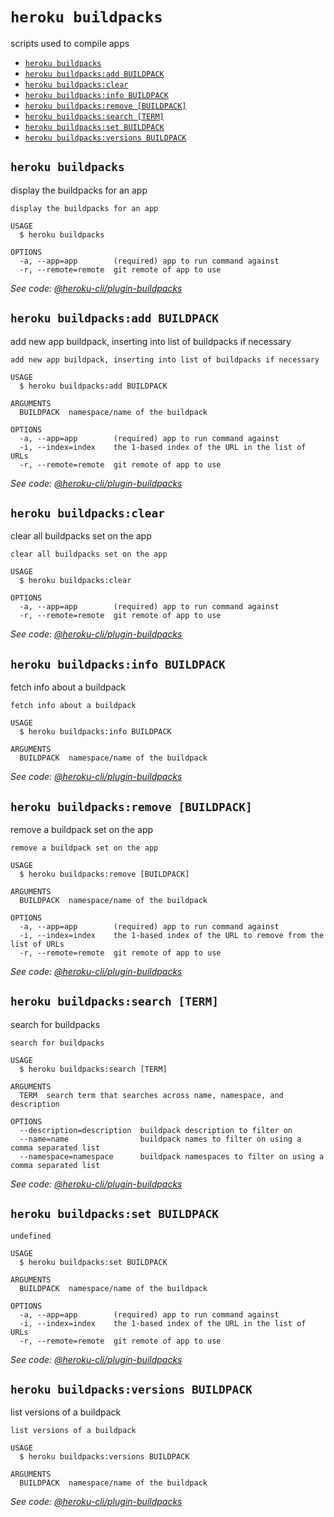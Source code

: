 `heroku buildpacks`
===================

scripts used to compile apps

* [`heroku buildpacks`](#heroku-buildpacks)
* [`heroku buildpacks:add BUILDPACK`](#heroku-buildpacksadd-buildpack)
* [`heroku buildpacks:clear`](#heroku-buildpacksclear)
* [`heroku buildpacks:info BUILDPACK`](#heroku-buildpacksinfo-buildpack)
* [`heroku buildpacks:remove [BUILDPACK]`](#heroku-buildpacksremove-buildpack)
* [`heroku buildpacks:search [TERM]`](#heroku-buildpackssearch-term)
* [`heroku buildpacks:set BUILDPACK`](#heroku-buildpacksset-buildpack)
* [`heroku buildpacks:versions BUILDPACK`](#heroku-buildpacksversions-buildpack)

## `heroku buildpacks`

display the buildpacks for an app

```
display the buildpacks for an app

USAGE
  $ heroku buildpacks

OPTIONS
  -a, --app=app        (required) app to run command against
  -r, --remote=remote  git remote of app to use
```

_See code: [@heroku-cli/plugin-buildpacks](https://github.com/heroku/cli/blob/v7.62.0/packages/buildpacks/src/commands/buildpacks/index.ts)_

## `heroku buildpacks:add BUILDPACK`

add new app buildpack, inserting into list of buildpacks if necessary

```
add new app buildpack, inserting into list of buildpacks if necessary

USAGE
  $ heroku buildpacks:add BUILDPACK

ARGUMENTS
  BUILDPACK  namespace/name of the buildpack

OPTIONS
  -a, --app=app        (required) app to run command against
  -i, --index=index    the 1-based index of the URL in the list of URLs
  -r, --remote=remote  git remote of app to use
```

_See code: [@heroku-cli/plugin-buildpacks](https://github.com/heroku/cli/blob/v7.62.0/packages/buildpacks/src/commands/buildpacks/add.ts)_

## `heroku buildpacks:clear`

clear all buildpacks set on the app

```
clear all buildpacks set on the app

USAGE
  $ heroku buildpacks:clear

OPTIONS
  -a, --app=app        (required) app to run command against
  -r, --remote=remote  git remote of app to use
```

_See code: [@heroku-cli/plugin-buildpacks](https://github.com/heroku/cli/blob/v7.62.0/packages/buildpacks/src/commands/buildpacks/clear.ts)_

## `heroku buildpacks:info BUILDPACK`

fetch info about a buildpack

```
fetch info about a buildpack

USAGE
  $ heroku buildpacks:info BUILDPACK

ARGUMENTS
  BUILDPACK  namespace/name of the buildpack
```

_See code: [@heroku-cli/plugin-buildpacks](https://github.com/heroku/cli/blob/v7.62.0/packages/buildpacks/src/commands/buildpacks/info.ts)_

## `heroku buildpacks:remove [BUILDPACK]`

remove a buildpack set on the app

```
remove a buildpack set on the app

USAGE
  $ heroku buildpacks:remove [BUILDPACK]

ARGUMENTS
  BUILDPACK  namespace/name of the buildpack

OPTIONS
  -a, --app=app        (required) app to run command against
  -i, --index=index    the 1-based index of the URL to remove from the list of URLs
  -r, --remote=remote  git remote of app to use
```

_See code: [@heroku-cli/plugin-buildpacks](https://github.com/heroku/cli/blob/v7.62.0/packages/buildpacks/src/commands/buildpacks/remove.ts)_

## `heroku buildpacks:search [TERM]`

search for buildpacks

```
search for buildpacks

USAGE
  $ heroku buildpacks:search [TERM]

ARGUMENTS
  TERM  search term that searches across name, namespace, and description

OPTIONS
  --description=description  buildpack description to filter on
  --name=name                buildpack names to filter on using a comma separated list
  --namespace=namespace      buildpack namespaces to filter on using a comma separated list
```

_See code: [@heroku-cli/plugin-buildpacks](https://github.com/heroku/cli/blob/v7.62.0/packages/buildpacks/src/commands/buildpacks/search.ts)_

## `heroku buildpacks:set BUILDPACK`

```
undefined

USAGE
  $ heroku buildpacks:set BUILDPACK

ARGUMENTS
  BUILDPACK  namespace/name of the buildpack

OPTIONS
  -a, --app=app        (required) app to run command against
  -i, --index=index    the 1-based index of the URL in the list of URLs
  -r, --remote=remote  git remote of app to use
```

_See code: [@heroku-cli/plugin-buildpacks](https://github.com/heroku/cli/blob/v7.62.0/packages/buildpacks/src/commands/buildpacks/set.ts)_

## `heroku buildpacks:versions BUILDPACK`

list versions of a buildpack

```
list versions of a buildpack

USAGE
  $ heroku buildpacks:versions BUILDPACK

ARGUMENTS
  BUILDPACK  namespace/name of the buildpack
```

_See code: [@heroku-cli/plugin-buildpacks](https://github.com/heroku/cli/blob/v7.62.0/packages/buildpacks/src/commands/buildpacks/versions.ts)_
